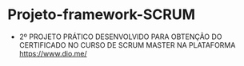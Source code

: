 # Projeto-framework-SCRUM
- 2º PROJETO PRÁTICO DESENVOLVIDO PARA OBTENÇÃO DO CERTIFICADO NO CURSO DE SCRUM MASTER NA PLATAFORMA https://www.dio.me/
